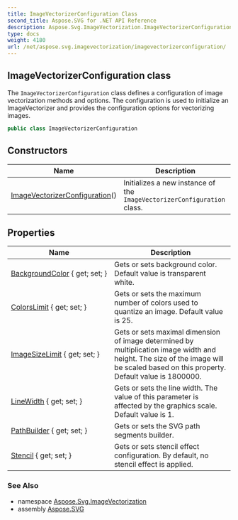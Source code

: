 ```yaml
---
title: ImageVectorizerConfiguration Class
second_title: Aspose.SVG for .NET API Reference
description: Aspose.Svg.ImageVectorization.ImageVectorizerConfiguration class. The ImageVectorizerConfiguration class defines a configuration of image vectorization methods and options. The configuration is used to initialize an ImageVectorizer and provides the configuration options for vectorizing images
type: docs
weight: 4180
url: /net/aspose.svg.imagevectorization/imagevectorizerconfiguration/
---
```

## ImageVectorizerConfiguration class

The `ImageVectorizerConfiguration` class defines a configuration of image vectorization methods and options. The configuration is used to initialize an ImageVectorizer and provides the configuration options for vectorizing images.

```csharp
public class ImageVectorizerConfiguration
```

## Constructors

| Name | Description |
| --- | --- |
| [ImageVectorizerConfiguration](imagevectorizerconfiguration/)() | Initializes a new instance of the `ImageVectorizerConfiguration` class. |

## Properties

| Name | Description |
| --- | --- |
| [BackgroundColor](../../aspose.svg.imagevectorization/imagevectorizerconfiguration/backgroundcolor/) { get; set; } | Gets or sets background color. Default value is transparent white. |
| [ColorsLimit](../../aspose.svg.imagevectorization/imagevectorizerconfiguration/colorslimit/) { get; set; } | Gets or sets the maximum number of colors used to quantize an image. Default value is 25. |
| [ImageSizeLimit](../../aspose.svg.imagevectorization/imagevectorizerconfiguration/imagesizelimit/) { get; set; } | Gets or sets maximal dimension of image determined by multiplication image width and height. The size of the image will be scaled based on this property. Default value is 1800000. |
| [LineWidth](../../aspose.svg.imagevectorization/imagevectorizerconfiguration/linewidth/) { get; set; } | Gets or sets the line width. The value of this parameter is affected by the graphics scale. Default value is 1. |
| [PathBuilder](../../aspose.svg.imagevectorization/imagevectorizerconfiguration/pathbuilder/) { get; set; } | Gets or sets the SVG path segments builder. |
| [Stencil](../../aspose.svg.imagevectorization/imagevectorizerconfiguration/stencil/) { get; set; } | Gets or sets stencil effect configuration. By default, no stencil effect is applied. |

### See Also

* namespace [Aspose.Svg.ImageVectorization](../../aspose.svg.imagevectorization/)
* assembly [Aspose.SVG](../../)

